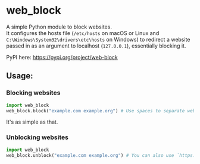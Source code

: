 # web_block

A simple Python module to block websites. \
It configures the hosts file (`/etc/hosts` on macOS or Linux and `C:\Windows\System32\drivers\etc\hosts` on Windows) to redirect a website passed in as an argument to localhost (`127.0.0.1`), essentially blocking it.

PyPI here: https://pypi.org/project/web-block

## Usage:
### Blocking websites
```py
import web_block
web_block.block("example.com example.org") # Use spaces to separate websites.
```
It's as simple as that.
### Unblocking websites
```py
import web_block
web_block.unblock("example.com example.org") # You can also use `https://www.example.com/abcd.html` and it will automatically get the domain for you.
```
